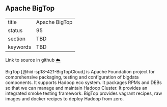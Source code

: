 ## Apache BigTop


|          |               |
| -------- | ------------- |
| title    | Apache BigTop |
| status   | 95            |
| section  | TBD           |
| keywords | TBD           |

Link to source in github [:cloud:](https://github.com/cloudmesh/technologies/blob/master/chapters/incomming/abstract-BigTop.md)



BigTop [@hid-sp18-421-BigTopCloud] is Apache Foundation project for
comprehensive packaging, testing and configuration of bigdata
components. It supports Hadoop eco system. It packages RPMs and DEBs so
that we can manage and maintain Hadoop Cluster. It provides an
integrated smoke testing framework. BigTop provides vagrant recipes, raw
images and docker recipes to deploy Hadoop from zero.
